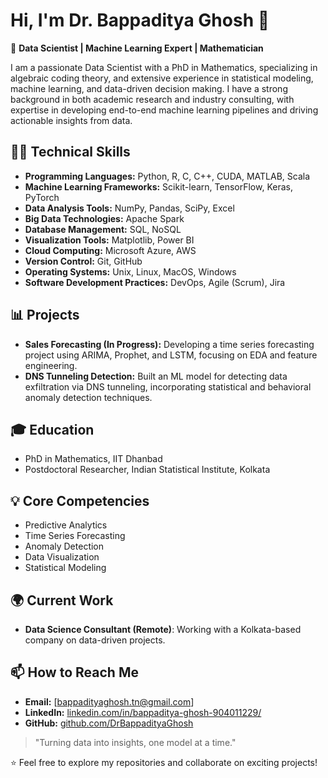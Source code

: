 # Hi, I'm Dr. Bappaditya Ghosh 👋

🎯 **Data Scientist | Machine Learning Expert | Mathematician**

I am a passionate Data Scientist with a PhD in Mathematics, specializing in algebraic coding theory, and extensive experience in statistical modeling, machine learning, and data-driven decision making. I have a strong background in both academic research and industry consulting, with expertise in developing end-to-end machine learning pipelines and driving actionable insights from data.

## 🧑‍💻 Technical Skills
- **Programming Languages:** Python, R, C, C++, CUDA, MATLAB, Scala
- **Machine Learning Frameworks:** Scikit-learn, TensorFlow, Keras, PyTorch
- **Data Analysis Tools:** NumPy, Pandas, SciPy, Excel
- **Big Data Technologies:** Apache Spark
- **Database Management:** SQL, NoSQL
- **Visualization Tools:** Matplotlib, Power BI
- **Cloud Computing:** Microsoft Azure, AWS
- **Version Control:** Git, GitHub
- **Operating Systems:** Unix, Linux, MacOS, Windows
- **Software Development Practices:** DevOps, Agile (Scrum), Jira

## 📊 Projects
- **Sales Forecasting (In Progress):** Developing a time series forecasting project using ARIMA, Prophet, and LSTM, focusing on EDA and feature engineering.
- **DNS Tunneling Detection:** Built an ML model for detecting data exfiltration via DNS tunneling, incorporating statistical and behavioral anomaly detection techniques.

## 🎓 Education
- PhD in Mathematics, IIT Dhanbad
- Postdoctoral Researcher, Indian Statistical Institute, Kolkata

## 💡 Core Competencies
- Predictive Analytics
- Time Series Forecasting
- Anomaly Detection
- Data Visualization
- Statistical Modeling

## 🌍 Current Work
- **Data Science Consultant (Remote)**: Working with a Kolkata-based company on data-driven projects.

## 📫 How to Reach Me
- **Email:** [bappadityaghosh.tn@gmail.com]
- **LinkedIn:** [linkedin.com/in/bappaditya-ghosh-904011229/](#)
- **GitHub:** [github.com/DrBappadityaGhosh](#)

> "Turning data into insights, one model at a time."

⭐ Feel free to explore my repositories and collaborate on exciting projects!

<!---
bappaditya-github/bappaditya-github is a ✨ special ✨ repository because its `README.md` (this file) appears on your GitHub profile.
You can click the Preview link to take a look at your changes.
--->
